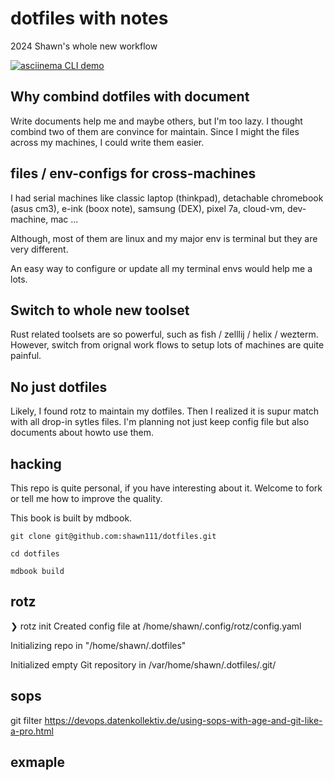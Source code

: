 # dotfiles with notes

2024 Shawn's whole new workflow

[![asciinema CLI
demo](https://asciinema.org/a/LKbr8pKvHGJoCNouNKWKe8PSL.svg)](https://asciinema.org/a/LKbr8pKvHGJoCNouNKWKe8PSL?autoplay=1)


## Why combind dotfiles with document

Write documents help me and maybe others, but I'm too lazy.
I thought combind two of them are convince for maintain.
Since I might the files across my machines, I could write them easier.

## files / env-configs for cross-machines

I had serial machines like classic laptop (thinkpad), detachable chromebook (asus cm3),
e-ink (boox note), samsung (DEX), pixel 7a, cloud-vm, dev-machine, mac ...

Although, most of them are linux and my major env is terminal but they are very different.

An easy way to configure or update all my terminal envs would help me a lots.


## Switch to whole new toolset

Rust related toolsets are so powerful, such as fish / zelllij / helix / wezterm.
However, switch from orignal work flows to setup lots of machines are quite painful.

## No just dotfiles

Likely, I found rotz to maintain my dotfiles.
Then I realized it is supur match with all drop-in sytles files.
I'm planning not just keep config file but also documents about howto use them.


## hacking

This repo is quite personal, if you have interesting about it.
Welcome to fork or tell me how to improve the quality.


This book is built by mdbook.

```
git clone git@github.com:shawn111/dotfiles.git

cd dotfiles

mdbook build
```

## rotz 

❯ rotz init
Created config file at /home/shawn/.config/rotz/config.yaml

Initializing repo in "/home/shawn/.dotfiles"

Initialized empty Git repository in /var/home/shawn/.dotfiles/.git/


## sops

git filter
https://devops.datenkollektiv.de/using-sops-with-age-and-git-like-a-pro.html

## exmaple
